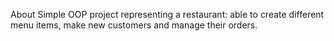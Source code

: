 About
Simple OOP project representing a restaurant: able to create different menu items, make new customers and manage their orders.
